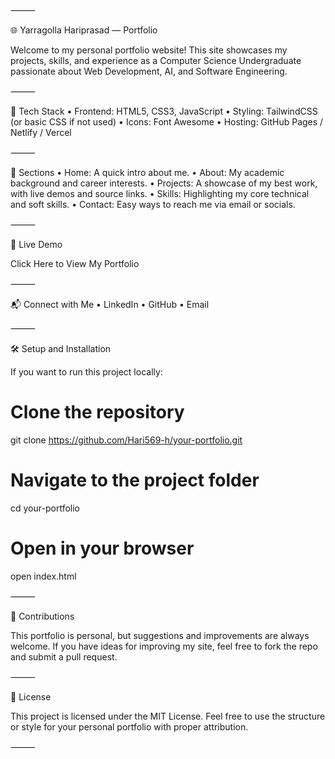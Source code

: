 
⸻

🌐 Yarragolla Hariprasad — Portfolio

Welcome to my personal portfolio website!
This site showcases my projects, skills, and experience as a Computer Science Undergraduate passionate about Web Development, AI, and Software Engineering.

⸻

🚀 Tech Stack
	•	Frontend: HTML5, CSS3, JavaScript
	•	Styling: TailwindCSS (or basic CSS if not used)
	•	Icons: Font Awesome
	•	Hosting: GitHub Pages / Netlify / Vercel

⸻

📂 Sections
	•	Home: A quick intro about me.
	•	About: My academic background and career interests.
	•	Projects: A showcase of my best work, with live demos and source links.
	•	Skills: Highlighting my core technical and soft skills.
	•	Contact: Easy ways to reach me via email or socials.

⸻

🔗 Live Demo

Click Here to View My Portfolio

⸻

📬 Connect with Me
	•	LinkedIn
	•	GitHub
	•	Email

⸻

🛠 Setup and Installation

If you want to run this project locally:

# Clone the repository
git clone https://github.com/Hari569-h/your-portfolio.git

# Navigate to the project folder
cd your-portfolio

# Open in your browser
open index.html


⸻

🤝 Contributions

This portfolio is personal, but suggestions and improvements are always welcome.
If you have ideas for improving my site, feel free to fork the repo and submit a pull request.

⸻

📝 License

This project is licensed under the MIT License.
Feel free to use the structure or style for your personal portfolio with proper attribution.

⸻

